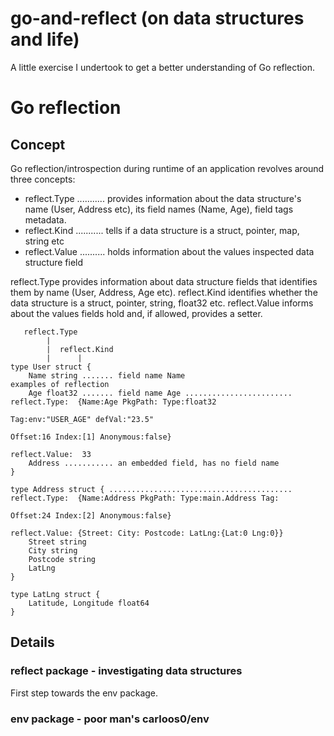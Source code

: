 # go-and-reflect (on data structures and life)

A little exercise I undertook to get a better understanding of Go reflection.

# Go reflection

## Concept

Go reflection/introspection during runtime of an application revolves around three concepts:

- reflect.Type ........... provides information about the data structure's name (User, Address etc), its field names (Name, Age), field tags
                           metadata.
- reflect.Kind ........... tells if a data structure is a struct, pointer, map, string etc
- reflect.Value .......... holds information about the values inspected data structure field

reflect.Type provides information about data structure fields that identifies them by name (User, Address, Age etc).
reflect.Kind identifies whether the data structure is a struct, pointer, string, float32 etc.
reflect.Value informs about the values fields hold and, if allowed, provides a setter.

```
   reflect.Type
        |
        |  reflect.Kind
        |      |
type User struct {
    Name string ....... field name Name                                     examples of reflection
    Age float32 ....... field name Age ........................ reflect.Type:  {Name:Age PkgPath: Type:float32
                                                                                Tag:env:"USER_AGE" defVal:"23.5"
                                                                                Offset:16 Index:[1] Anonymous:false}
                                                                reflect.Value:  33
    Address ........... an embedded field, has no field name
}

type Address struct { ......................................... reflect.Type:  {Name:Address PkgPath: Type:main.Address Tag:
                                                                                Offset:24 Index:[2] Anonymous:false}
                                                                reflect.Value: {Street: City: Postcode: LatLng:{Lat:0 Lng:0}}
    Street string
    City string
    Postcode string
    LatLng
}

type LatLng struct {
    Latitude, Longitude float64
}
```

## Details

### reflect package - investigating data structures

First step towards the env package.

### env package - poor man's carloos0/env